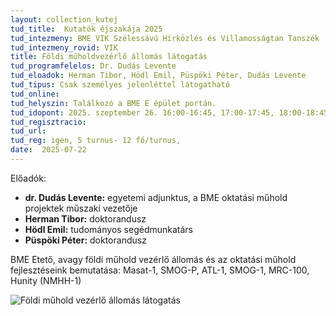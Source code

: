 ```yaml
---
layout: collection_kutej
tud_title:  Kutatók éjszakája 2025
tud_intezmeny: BME VIK Szélessávú Hírközlés és Villamosságtan Tanszék
tud_intezmeny_rovid: VIK
title: Földi műholdvezérlő állomás látogatás
tud_programfelelos: Dr. Dudás Levente
tud_eloadok: Herman Tibor, Hödl Emil, Püspöki Péter, Dudás Levente
tud_tipus: Csak személyes jelenléttel látogatható
tud_online: 
tud_helyszin: Találkozó a BME E épület portán.
tud_idopont: 2025. szeptember 26. 16:00-16:45, 17:00-17:45, 18:00-18:45, 19:00-19:45, 20:00-20:45
tud_regisztracio: 
tud_url: 
tud_reg: igen, 5 turnus- 12 fő/turnus, 
date:  2025-07-22
---
```

Előadók:
- **dr. Dudás Levente:** egyetemi adjunktus, a BME oktatási műhold projektek műszaki vezetője
- **Herman Tibor:** doktorandusz
- **Hödl Emil:** tudományos segédmunkatárs
- **Püspöki Péter:** doktorandusz



BME Etető, avagy földi műhold vezérlő állomás és az oktatási műhold fejlesztéseink bemutatása: Masat-1, SMOG-P, ATL-1, SMOG-1, MRC-100, Hunity (NMHH-1)



![Földi műhold vezérlő állomás látogatás](../2025/images/foldi-muhold-vezerlo-allomas-latogatas.JPG)
